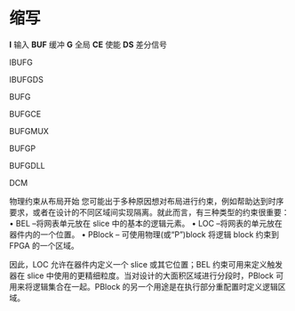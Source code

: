 # 缩写
**I** 输入
**BUF** 缓冲
**G** 全局
**CE** 使能
**DS** 差分信号

IBUFG

IBUFGDS

BUFG

BUFGCE

BUFGMUX

BUFGP

BUFGDLL

DCM

物理约束从布局开始
您可能出于多种原因想对布局进行约束，例如帮助达到时序要求，或者在设计的不同区域间实现隔离。就此而言，有三种类型的约束很重要：
• BEL –将网表单元放在 slice 中的基本的逻辑元素。
• LOC –将网表的单元放在器件内的一个位置。
• PBlock – 可使用物理(或“P”)block 将逻辑 block 约束到 FPGA 的一个区域。

因此，LOC 允许在器件内定义一个 slice 或其它位置；BEL 约束可用来定义触发器在 slice 中使用的更精细粒度。当对设计的大面积区域进行分段时，PBlock 可用来将逻辑集合在一起。PBlock 的另一个用途是在执行部分重配置时定义逻辑区域。